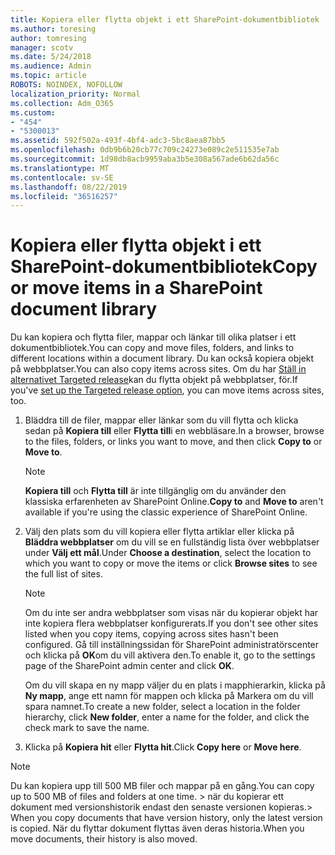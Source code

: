 ```yaml
---
title: Kopiera eller flytta objekt i ett SharePoint-dokumentbibliotek
ms.author: toresing
author: tomresing
manager: scotv
ms.date: 5/24/2018
ms.audience: Admin
ms.topic: article
ROBOTS: NOINDEX, NOFOLLOW
localization_priority: Normal
ms.collection: Adm_O365
ms.custom:
- "454"
- "5300013"
ms.assetid: 592f502a-493f-4bf4-adc3-5bc8aea87bb5
ms.openlocfilehash: 0db9b6b20cb77c709c24273e089c2e511535e7ab
ms.sourcegitcommit: 1d98db8acb9959aba3b5e308a567ade6b62da56c
ms.translationtype: MT
ms.contentlocale: sv-SE
ms.lasthandoff: 08/22/2019
ms.locfileid: "36516257"
---
```

# <a name="copy-or-move-items-in-a-sharepoint-document-library"></a><span data-ttu-id="1d44e-102">Kopiera eller flytta objekt i ett SharePoint-dokumentbibliotek</span><span class="sxs-lookup"><span data-stu-id="1d44e-102">Copy or move items in a SharePoint document library</span></span>

<span data-ttu-id="1d44e-103">Du kan kopiera och flytta filer, mappar och länkar till olika platser i ett dokumentbibliotek.</span><span class="sxs-lookup"><span data-stu-id="1d44e-103">You can copy and move files, folders, and links to different locations within a document library.</span></span> <span data-ttu-id="1d44e-104">Du kan också kopiera objekt på webbplatser.</span><span class="sxs-lookup"><span data-stu-id="1d44e-104">You can also copy items across sites.</span></span> <span data-ttu-id="1d44e-105">Om du har [Ställ in alternativet Targeted release](https://go.microsoft.com/fwlink/?linkid=622980)kan du flytta objekt på webbplatser, för.</span><span class="sxs-lookup"><span data-stu-id="1d44e-105">If you've [set up the Targeted release option](https://go.microsoft.com/fwlink/?linkid=622980), you can move items across sites, too.</span></span>
  
1. <span data-ttu-id="1d44e-106">Bläddra till de filer, mappar eller länkar som du vill flytta och klicka sedan på **Kopiera till** eller **Flytta till**i en webbläsare.</span><span class="sxs-lookup"><span data-stu-id="1d44e-106">In a browser, browse to the files, folders, or links you want to move, and then click **Copy to** or **Move to**.</span></span>

    > [!NOTE]
    > <span data-ttu-id="1d44e-107">**Kopiera till** och **Flytta till** är inte tillgänglig om du använder den klassiska erfarenheten av SharePoint Online.</span><span class="sxs-lookup"><span data-stu-id="1d44e-107">**Copy to** and **Move to** aren't available if you're using the classic experience of SharePoint Online.</span></span>
  
2. <span data-ttu-id="1d44e-108">Välj den plats som du vill kopiera eller flytta artiklar eller klicka på **Bläddra webbplatser** om du vill se en fullständig lista över webbplatser under **Välj ett mål**.</span><span class="sxs-lookup"><span data-stu-id="1d44e-108">Under **Choose a destination**, select the location to which you want to copy or move the items or click **Browse sites** to see the full list of sites.</span></span>

    > [!NOTE]
    > <span data-ttu-id="1d44e-109">Om du inte ser andra webbplatser som visas när du kopierar objekt har inte kopiera flera webbplatser konfigurerats.</span><span class="sxs-lookup"><span data-stu-id="1d44e-109">If you don't see other sites listed when you copy items, copying across sites hasn't been configured.</span></span> <span data-ttu-id="1d44e-110">Gå till inställningssidan för SharePoint administratörscenter och klicka på **OK**om du vill aktivera den.</span><span class="sxs-lookup"><span data-stu-id="1d44e-110">To enable it, go to the settings page of the SharePoint admin center and click **OK**.</span></span>
  
    <span data-ttu-id="1d44e-111">Om du vill skapa en ny mapp väljer du en plats i mapphierarkin, klicka på **Ny mapp**, ange ett namn för mappen och klicka på Markera om du vill spara namnet.</span><span class="sxs-lookup"><span data-stu-id="1d44e-111">To create a new folder, select a location in the folder hierarchy, click **New folder**, enter a name for the folder, and click the check mark to save the name.</span></span>

3. <span data-ttu-id="1d44e-112">Klicka på **Kopiera hit** eller **Flytta hit**.</span><span class="sxs-lookup"><span data-stu-id="1d44e-112">Click **Copy here** or **Move here**.</span></span>

> [!NOTE]
> <span data-ttu-id="1d44e-113">Du kan kopiera upp till 500 MB filer och mappar på en gång.</span><span class="sxs-lookup"><span data-stu-id="1d44e-113">You can copy up to 500 MB of files and folders at one time.</span></span> <span data-ttu-id="1d44e-114">> när du kopierar ett dokument med versionshistorik endast den senaste versionen kopieras.</span><span class="sxs-lookup"><span data-stu-id="1d44e-114">>  When you copy documents that have version history, only the latest version is copied.</span></span> <span data-ttu-id="1d44e-115">När du flyttar dokument flyttas även deras historia.</span><span class="sxs-lookup"><span data-stu-id="1d44e-115">When you move documents, their history is also moved.</span></span>
  